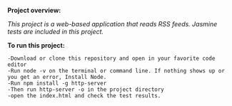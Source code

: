 


**Project overview:**

  _This project is a web-based application that reads RSS feeds. Jasmine tests are included in this project._

 
**To run this project:**

    -Download or clone this repository and open in your favorite code editor
    -Run node -v on the terminal or command line. If nothing shows up or you get an error, Install Node.
    -Run npm install -g http-server
    -Then run http-server -o in the project directory
    -open the index.html and check the test results.



